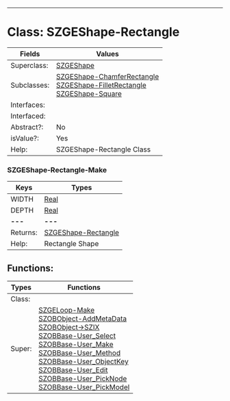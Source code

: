 ---------

# Class:	SZGEShape-Rectangle

| Fields | Values |
| --------- | --------- |
| Superclass: | [SZGEShape](SZGEShape.html) |
| Subclasses: | [SZGEShape-ChamferRectangle](SZGEShape-ChamferRectangle.html) <br> [SZGEShape-FilletRectangle](SZGEShape-FilletRectangle.html) <br> [SZGEShape-Square](SZGEShape-Square.html) |
| Interfaces: |  |
| Interfaced: |  |
| Abstract?: | No |
| isValue?: | Yes |
| Help: | SZGEShape-Rectangle Class |

### SZGEShape-Rectangle-Make

| Keys | Types |
| --------- | --------- |
| WIDTH | [Real](Real.html) |
| DEPTH | [Real](Real.html) |
| **---** | **---** |
| Returns: | [SZGEShape-Rectangle](SZGEShape-Rectangle.html) |
| Help: | Rectangle Shape |


## Functions:

| Types | Functions |
| --------- | --------- |
| Class: |  |
| Super: | [SZGELoop-Make](SZGELoop.html) <br> [SZOBObject-AddMetaData](SZOBObject.html) <br> [SZOBObject->SZIX](SZOBObject.html) <br> [SZOBBase-User_Select](SZOBBase.html) <br> [SZOBBase-User_Make](SZOBBase.html) <br> [SZOBBase-User_Method](SZOBBase.html) <br> [SZOBBase-User_ObjectKey](SZOBBase.html) <br> [SZOBBase-User_Edit](SZOBBase.html) <br> [SZOBBase-User_PickNode](SZOBBase.html) <br> [SZOBBase-User_PickModel](SZOBBase.html) |


